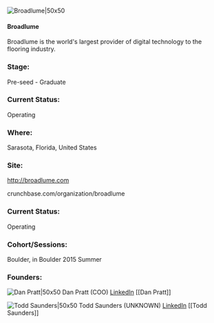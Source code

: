 

![Broadlume|50x50](https://apimg.techstars.com/connect/images/image_files/600f15e22553130008000092/original/broadlume.jpg)

#### Broadlume
Broadlume is the world's largest provider of digital technology to the flooring industry.

### Stage: 
Pre-seed - Graduate 

### Current Status: 
Operating

### Where:
Sarasota, Florida, United States

### Site:
http://broadlume.com



crunchbase.com/organization/broadlume

### Current Status: 
Operating

### Cohort/Sessions: 
Boulder, in Boulder 2015 Summer

### Founders: 

![Dan Pratt|50x50](https://apimg.techstars.com/connect/images/image_files/59fa115ac9aec7093c000012/original/Small__Profile_picture.JPEG) Dan Pratt (COO) [LinkedIn](https://linkedin.com/in/prattdaniel) [[Dan Pratt]]

![Todd Saunders|50x50](https://apimg.techstars.com/connect/images/image_files/55dcdf91808320eb31000002/original/IMG_1124.JPG) Todd Saunders (UNKNOWN) [LinkedIn](https://linkedin.com/in/tosaunders) [[Todd Saunders]]


